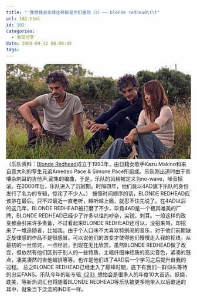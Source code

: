 ```yaml
---
title: " 我想我会变成这样都是你们害的（2）—— blonde redhead\t\t"
url: 102.html
id: 102
categories:
  - 发现分享
date: 2008-04-12 06:00:45
tags:
---
```


![blonde redhead](../../images//2008/04/blonderedhead.jpg) （乐队资料：[Blonde Redhead](http://www.blonde-redhead.com/)成立于1993年，由日籍女歌手Kazu Makino和来自意大利的孪生兄弟Amedeo Pace & Simone Pace所组成。乐队刚出道时由于其嘈杂刺耳的吉他声,密集的编曲，于是，乐队的风格被定义为no-wave，噪音摇滚。在2000年后，乐队进入了沉寂期。时隔四年，他们竟以4AD旗下乐队的身份发行了名为<Misery Is Butterfly>的专辑，惊诧了不少人。） 按照时间顺序的话，BLONDE REDHEAD应该排在最后。只不过最近一直老听，越听越上瘾，就忍不住先说了。在4AD以后的这几年，BLONDE REDHEAD被打磨了不少，毕竟4AD是一个极其唯美的厂牌，BLONDE REDHEAD已经少了许多以往的吵杂，尖锐，刺耳。一般这样的改变都会引来许多责备，不过看起来BLONDE REDHEAD还可以，没招来骂，却招来了一堆追随者，比如我。由于个人口味不大喜欢特别闹的音乐，对于他们前期缺乏旋律感的作品不是很感冒。可以说他们的改变才使得他们慢慢走入我的视线，从最初的一丝惊诧，一点经验，到现在无比欣赏。虽然BLONDE REDHEAD做了改变，但依然有他们区别于别人的一些特质，主唱纤细神经质的高尖音色，紧凑的鼓点，凄美凄然的吉他编排等等。也许是他们进了4AD后一个学习之后提升自我的过程。 总之BLONDE REDHEAD已经走入了巅峰时期，底下有我们一群仰头等待的忠实FANS。乐队今年的新专辑[《23》](http://www.douban.com/subject/1995118/)想怕会是很多人的年度10大首选。妖娆，耽美，等新热词汇也将随着BLONDE REDHEAD等乐队被更多地带入以后歌迷的耳中，就象当下泛滥的INDIE一样。